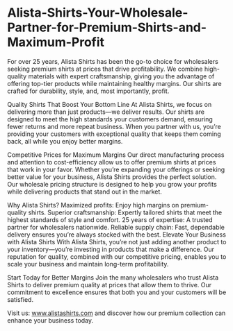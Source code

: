 # Alista-Shirts-Your-Wholesale-Partner-for-Premium-Shirts-and-Maximum-Profit
For over 25 years, Alista Shirts has been the go-to choice for wholesalers seeking premium shirts at prices that drive profitability. We combine high-quality materials with expert craftsmanship, giving you the advantage of offering top-tier products while maintaining healthy margins. Our shirts are crafted for durability, style, and, most importantly, profit.

Quality Shirts That Boost Your Bottom Line
At Alista Shirts, we focus on delivering more than just products—we deliver results. Our shirts are designed to meet the high standards your customers demand, ensuring fewer returns and more repeat business. When you partner with us, you’re providing your customers with exceptional quality that keeps them coming back, all while you enjoy better margins.

Competitive Prices for Maximum Margins
Our direct manufacturing process and attention to cost-efficiency allow us to offer premium shirts at prices that work in your favor. Whether you’re expanding your offerings or seeking better value for your business, Alista Shirts provides the perfect solution. Our wholesale pricing structure is designed to help you grow your profits while delivering products that stand out in the market.

Why Alista Shirts?
Maximized profits: Enjoy high margins on premium-quality shirts.
Superior craftsmanship: Expertly tailored shirts that meet the highest standards of style and comfort.
25 years of expertise: A trusted partner for wholesalers nationwide.
Reliable supply chain: Fast, dependable delivery ensures you’re always stocked with the best.
Elevate Your Business with Alista Shirts
With Alista Shirts, you’re not just adding another product to your inventory—you’re investing in products that make a difference. Our reputation for quality, combined with our competitive pricing, enables you to scale your business and maintain long-term profitability.

Start Today for Better Margins
Join the many wholesalers who trust Alista Shirts to deliver premium quality at prices that allow them to thrive. Our commitment to excellence ensures that both you and your customers will be satisfied.

Visit us: www.alistashirts.com and discover how our premium collection can enhance your business today.
